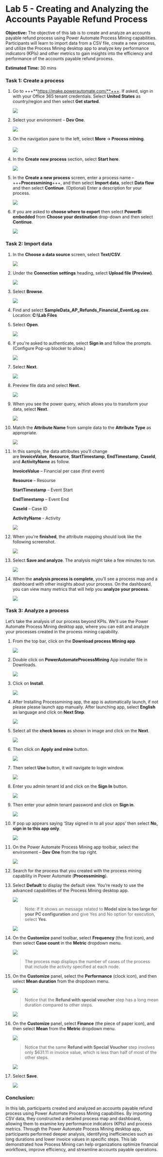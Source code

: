 # **Lab 5 - Creating and Analyzing the Accounts Payable Refund Process**

**Objective:** The objective of this lab is to create and analyze an
accounts payable refund process using Power Automate Process Mining
capabilities. Participants will learn to import data from a CSV file,
create a new process, and utilize the Process Mining desktop app to
analyze key performance indicators (KPIs) and other metrics to gain
insights into the efficiency and performance of the accounts payable
refund process.

**Estimated Time:** 30 mins

### Task 1: Create a process

1.  Go to +++**https://make.powerautomate.com/**+++. If asked, sign in with your Office 365 tenant credentials. Select **United States** as country/region and then select **Get started**.

    ![](./media/image1.png)

2.  Select your environment – **Dev One**.

    ![](./media/image2.png)


3.  On the navigation pane to the left, select **More** 🡪 **Process
    mining**.

    ![](./media/image3.png)

4.  In the **Create new process** section, select **Start here**.

    ![](./media/image4.png)

5.  In the **Create a new process** screen, enter a process name –
    +++**Processmining**+++, and then select **Import data**, select **Data flow** and then select
    **Continue**. (Optional) Enter a description for your process.

    ![](./media/image5.png)

6. If you are asked to **choose where to export** then select **PowerBi embedded** from **Choose your destination** drop-down and then select **Continue**.

    ![](./media/image6.1.png)

### Task 2: Import data

1.  In the **Choose a data source** screen, select **Text/CSV**.

    ![](./media/image6.png)


2.  Under the **Connection settings** heading, select **Upload file
    (Preview)**.

    ![](./media/image7.png)

3.  Select **Browse**.

    ![](./media/image8.png)


4.  Find and select **SampleData_AP_Refunds_Financial_EventLog.csv**.
    Location: **C:\Lab Files**

5.  Select **Open**.

    ![](./media/image9.png)


6.  If you're asked to authenticate, select **Sign in** and follow the
    prompts. (Configure Pop-up blocker to allow.)

    ![](./media/image10.png)


7.  Select **Next**.

    ![](./media/image11.png)

8.  Preview file data and select **Next**.

    ![](./media/image12.png)


9.  When you see the power query, which allows you to transform your
    data, select **Next**.

    ![](./media/image13.png)

10. Match the **Attribute Name** from sample data to the **Attribute
    Type** as appropriate.

    ![](./media/image14.png)

11. In this sample, the data attributes you’ll change
    are **InvoiceValue**, **Resource**, **StartTimestamp**, **EndTimestamp**, **CaseId**,
    and **ActivityName** as follow.
    
    **InvoiceValue** – Financial per case (first event)
    
    **Resource** – Resourse
    
    **StartTimestamp** – Event Start
    
    **EndTimestamp** – Event End
    
    **CaseId** – Case ID
    
    **ActivityName** - Activity

    ![](./media/image15.png)

12. When you're **finished**, the attribute mapping should look like the
    following screenshot.

    ![](./media/image16.png)

13. Select **Save and analyze**. The analysis might take a few minutes
    to run.

    ![](./media/image17.png)


14. When the **analysis process is complete**, you’ll see a process map
    and a dashboard with other insights about your process. On the
    dashboard, you can view many metrics that will help you **analyze
    your process.**

    ![](./media/image14.1.png)


### Task 3: Analyze a process

Let’s take the analysis of our process beyond KPIs. We'll use the Power
Automate Process Mining desktop app, where you can edit and analyze your
processes created in the process mining capability.

1.  From the top bar, click on the **Download process Mining app**.

    ![](./media/image19.png)


2.  Double click on **PowerAutomateProcessMining** App installer file in
    Downloads.

    ![](./media/image20.png)


3.  Click on **Install**.

    ![](./media/image21.png)

4. After Installing Processmining app, the app is automatically launch, if not please please launch app manually. After launching app, select **English** as language and click on **Next Step**.

    ![](./media/image21a.png)

5. Select all the **check boxes** as shown in image and click on the **Next**.

    ![](./media/image21b.png)

6. Then click on **Apply and mine** button.

    ![](./media/image21c.png)

7. Then select **Use** button, it will navigate to login window.

    ![](./media/image21d.png)

8. Enter you admin tenant Id and click on the **Sign In** button.

    ![](./media/image21e.png)

9. Then enter your admin tenant password and click on **Sign in**.

    ![](./media/image21f.png)

10. If pop up appears saying ‘Stay signed in to all your apps’ then select **No, sign in to this app only**.

    ![](./media/image22.1.png)

11. On the Power Automate Process Mining app toolbar, select the
    environment – **Dev** **One** from the top right.

    ![](./media/image23.png)

12. Search for the process that you created with the process mining
    capability in Power Automate (**Processmining**).

13. Select **Default** to display the default view. You’re ready to use
    the advanced capabilities of the Process Mining desktop app.

    ![](./media/image24.png)


    > Note: If It shows an message related to **Model size is too large for your PC configuration** and give Yes and No option for execution, select **Yes**.

    ![](./media/image21g.png)


14. On the **Customize** panel toolbar, select **Frequency** (the first
    icon), and then select **Case count** in the **Metric** dropdown
    menu.

    ![](./media/image25.png)

    > The process map displays the number of cases of the process that
include the activity specified at each node.

15. On the **Customize** panel, select the **Performance** (clock icon),
    and then select **Mean duration** from the dropdown menu.

    ![](./media/image26.png)


    > Notice that the **Refund with special voucher** step has a long mean
duration compared to other steps.

     ![](./media/image27.png)


17. On the **Customize** panel, select **Finance** (the piece of paper
    icon), and then select **Mean** from the **Metric** dropdown menu.

    ![](./media/image28.png)

    > Notice that the same **Refund with Special Voucher** step involves
only \$631.11 in invoice value, which is less than half of most of the
other steps.

    ![](./media/image29.png)


18. Select **Save**.

    ![](./media/image30.png)

### Conclusion:

In this lab, participants created and analyzed an
accounts payable refund process using Power Automate Process Mining
capabilities. By importing CSV data, they constructed a detailed process
map and dashboard, allowing them to examine key performance indicators
(KPIs) and process metrics. Through the Power Automate Process Mining
desktop app, participants performed deeper analysis, identifying
inefficiencies such as long durations and lower invoice values in
specific steps. This lab demonstrated how Process Mining can help
organizations optimize financial workflows, improve efficiency, and
streamline accounts payable operations.
